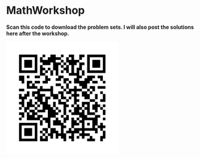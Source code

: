 # MathWorkshop

**Scan this code to download the problem sets. I will also post the solutions here after the workshop.**

![alt text](https://github.com/noahkochanski/MathWorkshop/blob/main/frame.png?raw=true)

